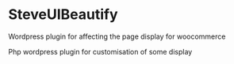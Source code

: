 # SteveUIBeautify
Wordpress plugin for affecting the page display for woocommerce

Php wordpress plugin for customisation of some display
